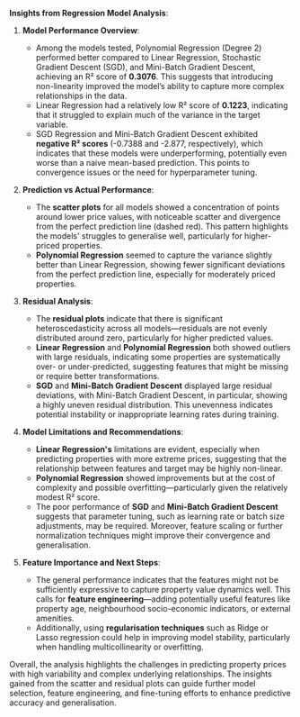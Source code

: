 **Insights from Regression Model Analysis**:

1. **Model Performance Overview**:
   - Among the models tested, Polynomial Regression (Degree 2) performed better compared to Linear Regression, Stochastic Gradient Descent (SGD), and Mini-Batch Gradient Descent, achieving an R² score of **0.3076**. This suggests that introducing non-linearity improved the model’s ability to capture more complex relationships in the data.
   - Linear Regression had a relatively low R² score of **0.1223**, indicating that it struggled to explain much of the variance in the target variable.
   - SGD Regression and Mini-Batch Gradient Descent exhibited **negative R² scores** (-0.7388 and -2.877, respectively), which indicates that these models were underperforming, potentially even worse than a naive mean-based prediction. This points to convergence issues or the need for hyperparameter tuning.

2. **Prediction vs Actual Performance**:
   - The **scatter plots** for all models showed a concentration of points around lower price values, with noticeable scatter and divergence from the perfect prediction line (dashed red). This pattern highlights the models' struggles to generalise well, particularly for higher-priced properties.
   - **Polynomial Regression** seemed to capture the variance slightly better than Linear Regression, showing fewer significant deviations from the perfect prediction line, especially for moderately priced properties.

3. **Residual Analysis**:
   - The **residual plots** indicate that there is significant heteroscedasticity across all models—residuals are not evenly distributed around zero, particularly for higher predicted values.
   - **Linear Regression** and **Polynomial Regression** both showed outliers with large residuals, indicating some properties are systematically over- or under-predicted, suggesting features that might be missing or require better transformations.
   - **SGD** and **Mini-Batch Gradient Descent** displayed large residual deviations, with Mini-Batch Gradient Descent, in particular, showing a highly uneven residual distribution. This unevenness indicates potential instability or inappropriate learning rates during training.

4. **Model Limitations and Recommendations**:
   - **Linear Regression's** limitations are evident, especially when predicting properties with more extreme prices, suggesting that the relationship between features and target may be highly non-linear.
   - **Polynomial Regression** showed improvements but at the cost of complexity and possible overfitting—particularly given the relatively modest R² score.
   - The poor performance of **SGD** and **Mini-Batch Gradient Descent** suggests that parameter tuning, such as learning rate or batch size adjustments, may be required. Moreover, feature scaling or further normalization techniques might improve their convergence and generalisation.

5. **Feature Importance and Next Steps**:
   - The general performance indicates that the features might not be sufficiently expressive to capture property value dynamics well. This calls for **feature engineering**—adding potentially useful features like property age, neighbourhood socio-economic indicators, or external amenities.
   - Additionally, using **regularisation techniques** such as Ridge or Lasso regression could help in improving model stability, particularly when handling multicollinearity or overfitting.

Overall, the analysis highlights the challenges in predicting property prices with high variability and complex underlying relationships. The insights gained from the scatter and residual plots can guide further model selection, feature engineering, and fine-tuning efforts to enhance predictive accuracy and generalisation.